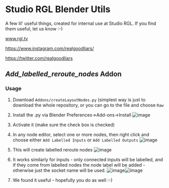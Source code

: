 # Studio RGL Blender Utils

A few lil' useful things, created for internal use at Studio RGL. If you find them useful, let us know :-)

www.rgl.tv

https://www.instagram.com/realgoodliars/

https://twitter.com/realgoodliars

## *Add_labelled_reroute_nodes* Addon
### Usage
1) Download `Addons/createLayoutNodes.py` (simplest way is just to download the whole repository, or you can go to the file and choose `Raw`
2) Install the .py via Blender Preferences->Add-ons->Install
![image](https://user-images.githubusercontent.com/16046786/119989551-37c13600-bfbf-11eb-93a3-6d4a90514834.png)

3) Activate it (make sure the check box is checked)
4) In any node editor, select one or more nodes, then right click and choose either `Add Labelled Inputs` or `Add Labelled Outputs`
![image](https://user-images.githubusercontent.com/16046786/119989325-f29d0400-bfbe-11eb-9670-2dbc7487f643.png)
5) This will create labelled reroute nodes 
![image](https://user-images.githubusercontent.com/16046786/119989357-fd579900-bfbe-11eb-9b7e-24c14fd96bfb.png)
6) It works similarly for inputs - only connected inputs will be labelled, and if they come from labelled nodes the node label will be added - otherwise just the socket name will be used. ![image](https://user-images.githubusercontent.com/16046786/119989839-8c64b100-bfbf-11eb-9b07-dbbdbedd8b7b.png)![image](https://user-images.githubusercontent.com/16046786/119989870-9686af80-bfbf-11eb-830e-77ff3fffc759.png)
7) We found it useful - hopefully you do as well :-)


